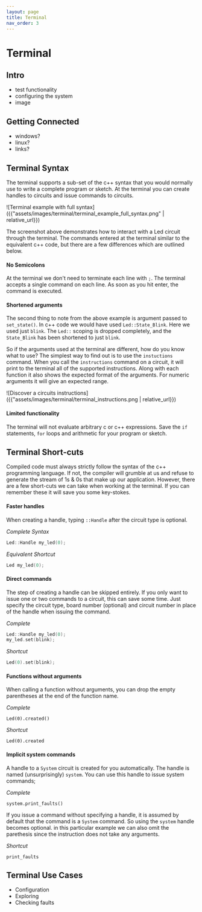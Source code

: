 ```yaml
---
layout: page
title: Terminal
nav_order: 3
---
```


# Terminal

## Intro
* test functionality
* configuring the system
* image

## Getting Connected
* windows?
* linux?
* links?

## Terminal Syntax
The terminal supports a sub-set of the c++ syntax that you would normally use to write a complete program or sketch. At the terminal you can create handles to circuits and issue commands to circuits. 

![Terminal example with full syntax]({{"assets/images/terminal/terminal_example_full_syntax.png" | relative_url}})

The screenshot above demonstrates how to interact with a Led circuit through the terminal. The commands entered at the terminal similar to the equivalent c++ code, but there are a few differences which are outlined below.

####  No Semicolons
At the terminal we don't need to terminate each line with `;`. The terminal accepts a single command on each line. As soon as you hit enter, the command is executed.

#### Shortened arguments
The second thing to note from the above example is argument passed to `set_state()`. In c++ code we would have used `Led::State_Blink`. Here we used just `blink`. The `Led::` scoping is dropped completely, and the `State_Blink` has been shortened to just `blink`.

So if the arguments used at the terminal are different, how do you know what to use? The simplest way to find out is to use the `instuctions` command. When you call the `instructions` command on a circuit, it will print to the terminal all of the supported instructions. Along with each function it also shows the expected format of the arguments. For numeric arguments it will give an expected range.

![Discover a circuits instructions]({{"assets/images/terminal/terminal_instructions.png | relative_url}})

#### Limited functionality
The terminal will not evaluate arbitrary c or c++ expressions. Save the `if` statements, `for` loops and arithmetic for your program or sketch.


## Terminal Short-cuts
Compiled code must always strictly follow the syntax of the c++ programming language. If not, the compiler will grumble at us and refuse to generate the stream of 1s & 0s that make up our application. However, there are a few short-cuts we can take when working at the terminal. If you can remember these it will save you some key-stokes.

#### Faster handles
When creating a handle, typing `::Handle` after the circuit type is optional. 

*Complete Syntax*
``` cpp
Led::Handle my_led(0);
```
*Equivalent Shortcut*
``` cpp
Led my_led(0);
```

#### Direct commands
The step of creating a handle can be skipped entirely. If you only want to issue one or two commands to a circuit, this can save some time. Just specify the circuit type, board number (optional) and circuit number in place of the handle when issuing the command.

*Complete*
``` cpp
Led::Handle my_led(0);
my_led.set(blink);  
```
*Shortcut*
``` cpp
Led(0).set(blink);
```

#### Functions without arguments
When calling a function without arguments, you can drop the empty parentheses at the end of the function name.

*Complete*
``` cppp
Led(0).created()
```
*Shortcut*
``` cppp
Led(0).created
```

#### Implicit system commands
A handle to a `System` circuit is created for you automatically. The handle is named (unsurprisingly) `system`. You can use this handle to issue system commands;

*Complete*
``` cppp
system.print_faults()
```
If you issue a command without specifying a handle, it is assumed by default that the command is a `System` command. So using the `system` handle becomes optional. in this particular example we can also omit the parethesis since the instruction does not take any arguments.

*Shortcut*
``` cppp
print_faults
```

## Terminal Use Cases
* Configuration
* Exploring
* Checking faults